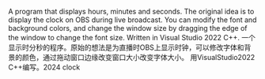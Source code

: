 A program that displays hours, minutes and seconds. The original idea is to display the clock on OBS  during live broadcast. You can modify the font and background colors, and change the window size by dragging the edge of the window to change the font size.
Written in Visual Studio 2022 C++.
一个显示时分秒的程序。原始的想法是为直播时OBS上显示时钟，可以修改字体和背景的颜色，通过拖动窗口边缘改变窗口大小改变字体大小。
用VisualStudio2022 C++编写。2024 clock
